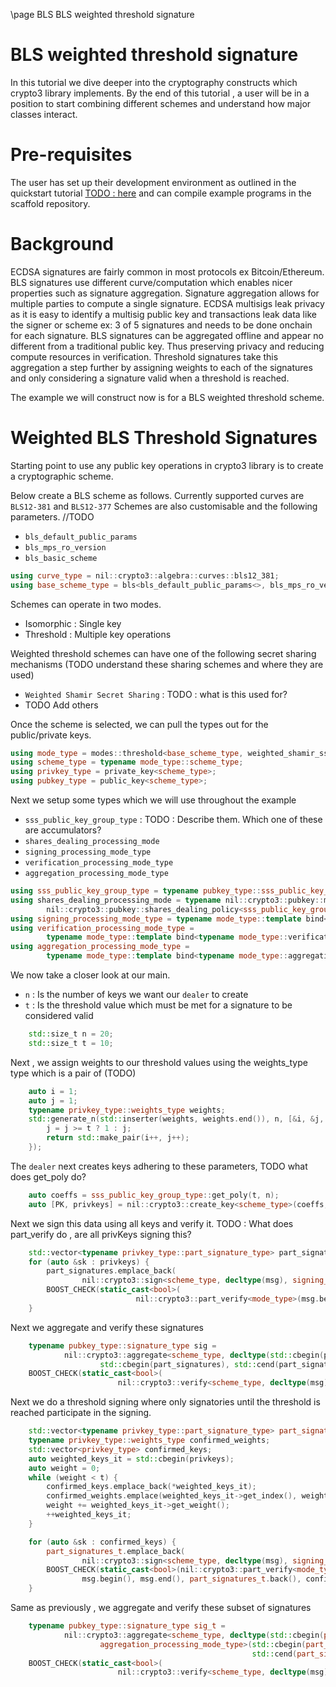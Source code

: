 \page BLS BLS weighted threshold signature

BLS weighted threshold signature
=============================

In this tutorial we dive deeper into the cryptography constructs which crypto3 library implements.
By the end of this tutorial , a user will be in a position to start combining different schemes
and understand how major classes interact.


Pre-requisites
================
The user has set up their development environment as outlined in the quickstart tutorial [TODO : here]() 
and can compile example programs in the scaffold repository.


Background
===============
ECDSA signatures are fairly common in most protocols ex Bitcoin/Ethereum. BLS signatures use 
different curve/computation which enables nicer properties such as signature aggregation. 
Signature aggregation allows for multiple parties to compute a single signature. ECDSA multisigs 
leak privacy as it is easy to identify a multisig public key and transactions leak data like the 
signer or scheme ex: 3 of 5 signatures and needs to be done onchain for each signature. BLS signatures 
can be aggregated offline and 
appear no different from a traditional public key. Thus preserving privacy and reducing compute resources 
in verification. Threshold signatures take this aggregation a step further by assigning weights
to each of the signatures and only considering a signature valid when a threshold is reached.

The example we will construct now is for a BLS weighted threshold scheme.


Weighted BLS Threshold Signatures
==========

Starting point to use any public key operations in crypto3 library is to create a cryptographic scheme. 

Below create a BLS scheme as follows. Currently supported curves are `BLS12-381` and `BLS12-377`
Schemes are also customisable and the following parameters.
//TODO
- `bls_default_public_params`
- `bls_mps_ro_version`
- `bls_basic_scheme`

```C++
using curve_type = nil::crypto3::algebra::curves::bls12_381;
using base_scheme_type = bls<bls_default_public_params<>, bls_mps_ro_version, bls_basic_scheme, curve_type>;
```

Schemes can operate in two modes. 
- Isomorphic : Single key 
- Threshold : Multiple key operations

Weighted threshold schemes can have one of the following secret sharing mechanisms (TODO understand these sharing schemes
and where they are used)
- `Weighted Shamir Secret Sharing` : TODO : what is this used for?
- TODO Add others

Once the scheme is selected, we can pull the types out for the public/private keys.  

```c++
using mode_type = modes::threshold<base_scheme_type, weighted_shamir_sss>;
using scheme_type = typename mode_type::scheme_type;
using privkey_type = private_key<scheme_type>;
using pubkey_type = public_key<scheme_type>;
```


Next we setup some types which we will use throughout the example
- `sss_public_key_group_type` : TODO : Describe them. Which one of these are accumulators?
- `shares_dealing_processing_mode`
- `signing_processing_mode_type`
- `verification_processing_mode_type`
- `aggregation_processing_mode_type`


```c++
using sss_public_key_group_type = typename pubkey_type::sss_public_key_group_type;
using shares_dealing_processing_mode = typename nil::crypto3::pubkey::modes::isomorphic<sss_public_key_group_type>::template bind<
        nil::crypto3::pubkey::shares_dealing_policy<sss_public_key_group_type>>::type;
using signing_processing_mode_type = typename mode_type::template bind<typename mode_type::signing_policy>::type;
using verification_processing_mode_type =
        typename mode_type::template bind<typename mode_type::verification_policy>::type;
using aggregation_processing_mode_type =
        typename mode_type::template bind<typename mode_type::aggregation_policy>::type;
```

We now take a closer look at our main.

- `n` : Is the number of keys we want our `dealer` to create
- `t` : Is the threshold value which must be met for a signature to be considered valid 

```c++
    std::size_t n = 20;
    std::size_t t = 10;
```

Next , we assign weights to our threshold values using the weights_type type which is a pair of (TODO)

```c++
    auto i = 1;
    auto j = 1;
    typename privkey_type::weights_type weights;
    std::generate_n(std::inserter(weights, weights.end()), n, [&i, &j, &t]() {
        j = j >= t ? 1 : j;
        return std::make_pair(i++, j++);
    });
```

The `dealer` next creates keys adhering to these parameters, TODO what does get_poly do?

```c++
    auto coeffs = sss_public_key_group_type::get_poly(t, n);
    auto [PK, privkeys] = nil::crypto3::create_key<scheme_type>(coeffs, n, weights);
```


Next we sign this data using all keys and verify it. 
TODO : What does part_verify do , are all privKeys signing this?

```c++
    std::vector<typename privkey_type::part_signature_type> part_signatures;
    for (auto &sk : privkeys) {
        part_signatures.emplace_back(
                nil::crypto3::sign<scheme_type, decltype(msg), signing_processing_mode_type>(msg, weights, sk));
        BOOST_CHECK(static_cast<bool>(
                            nil::crypto3::part_verify<mode_type>(msg.begin(), msg.end(), part_signatures.back(), weights, sk)));
    }
```

Next we aggregate and verify these signatures

```c++
    typename pubkey_type::signature_type sig =
            nil::crypto3::aggregate<scheme_type, decltype(std::cbegin(part_signatures)), aggregation_processing_mode_type>(
                    std::cbegin(part_signatures), std::cend(part_signatures));
    BOOST_CHECK(static_cast<bool>(
                        nil::crypto3::verify<scheme_type, decltype(msg), verification_processing_mode_type>(msg, sig, PK)));
```


Next we do a threshold signing where only signatories until the threshold is reached participate in the signing.

```c++
    std::vector<typename privkey_type::part_signature_type> part_signatures_t;
    typename privkey_type::weights_type confirmed_weights;
    std::vector<privkey_type> confirmed_keys;
    auto weighted_keys_it = std::cbegin(privkeys);
    auto weight = 0;
    while (weight < t) {
        confirmed_keys.emplace_back(*weighted_keys_it);
        confirmed_weights.emplace(weighted_keys_it->get_index(), weights.at(weighted_keys_it->get_index()));
        weight += weighted_keys_it->get_weight();
        ++weighted_keys_it;
    }

    for (auto &sk : confirmed_keys) {
        part_signatures_t.emplace_back(
                nil::crypto3::sign<scheme_type, decltype(msg), signing_processing_mode_type>(msg, confirmed_weights, sk));
        BOOST_CHECK(static_cast<bool>(nil::crypto3::part_verify<mode_type>(
                msg.begin(), msg.end(), part_signatures_t.back(), confirmed_weights, sk)));
    }
```

Same as previously , we aggregate and verify these subset of signatures

```c++
    typename pubkey_type::signature_type sig_t =
            nil::crypto3::aggregate<scheme_type, decltype(std::cbegin(part_signatures_t)),
                    aggregation_processing_mode_type>(std::cbegin(part_signatures_t),
                                                      std::cend(part_signatures_t));
    BOOST_CHECK(static_cast<bool>(
                        nil::crypto3::verify<scheme_type, decltype(msg), verification_processing_mode_type>(msg, sig_t, PK)));
```


